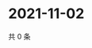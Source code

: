 # 2021-11-02

共 0 条

<!-- BEGIN WEIBO -->
<!-- 最后更新时间 Tue Nov 02 2021 14:17:20 GMT+0800 (China Standard Time) -->

<!-- END WEIBO -->

